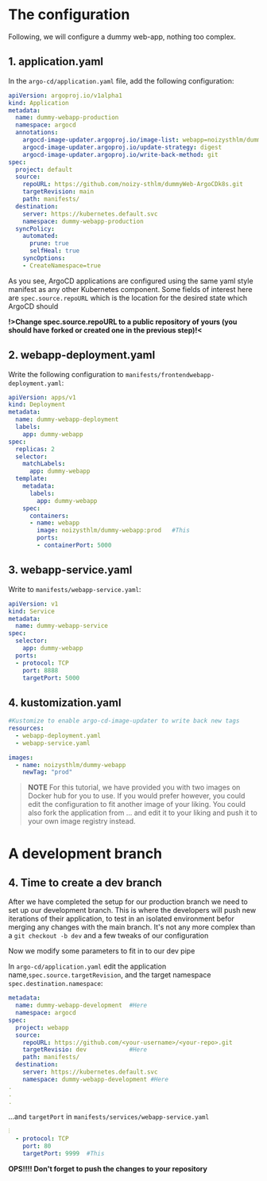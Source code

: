 # The configuration
Following, we will configure a dummy web-app, nothing too complex.


## 1. application.yaml
In the `argo-cd/application.yaml` file, add the following configuration:
```yaml
apiVersion: argoproj.io/v1alpha1
kind: Application
metadata:
  name: dummy-webapp-production
  namespace: argocd
  annotations:
    argocd-image-updater.argoproj.io/image-list: webapp=noizysthlm/dummy-webapp:prod
    argocd-image-updater.argoproj.io/update-strategy: digest
    argocd-image-updater.argoproj.io/write-back-method: git
spec:
  project: default
  source:
    repoURL: https://github.com/noizy-sthlm/dummyWeb-ArgoCDk8s.git
    targetRevision: main
    path: manifests/
  destination:
    server: https://kubernetes.default.svc
    namespace: dummy-webapp-production
  syncPolicy:
    automated:
      prune: true
      selfHeal: true
    syncOptions:
    - CreateNamespace=true
```
As you see, ArgoCD applications are configured using the same yaml style manifest as any other Kubernetes component. Some fields of interest here are `spec.source.repoURL` which is the location for the desired state which ArgoCD should 

**!>Change spec.source.repoURL to a public repository of yours (you should have forked or created one in the previous step)!<**


## 2. webapp-deployment.yaml
Write the following configuration to `manifests/frontendwebapp-deployment.yaml`:
```yaml
apiVersion: apps/v1
kind: Deployment
metadata:
  name: dummy-webapp-deployment
  labels:
    app: dummy-webapp
spec:
  replicas: 2
  selector:
    matchLabels:
      app: dummy-webapp
  template:
    metadata:
      labels:
        app: dummy-webapp
    spec:
      containers:
      - name: webapp
        image: noizysthlm/dummy-webapp:prod   #This
        ports:
        - containerPort: 5000
```


## 3. webapp-service.yaml
Write to `manifests/webapp-service.yaml`:
```yaml
apiVersion: v1
kind: Service
metadata:
  name: dummy-webapp-service 
spec:
  selector:
    app: dummy-webapp
  ports:
  - protocol: TCP
    port: 8888
    targetPort: 5000
```

## 4. kustomization.yaml
```yaml
#Kustomize to enable argo-cd-image-updater to write back new tags
resources:
  - webapp-deployment.yaml
  - webapp-service.yaml

images:
  - name: noizysthlm/dummy-webapp
    newTag: "prod"
```


>**NOTE**
>For this tutorial, we have provided you with two images on Docker hub for you to use. If you would prefer however, you could edit the configuration to fit another image of your liking. You could also fork the application from ... and edit it to your liking and push it to your own image registry instead.

# A development branch
## 4. Time to create a dev branch
After we have completed the setup for our production branch we need to set up our development branch. This is where the developers will push new iterations of their application, to test in an isolated environment befor merging any changes with the main branch. It's not any more complex than a `git checkout -b dev` and a few tweaks of our configuration

Now we modify some parameters to fit in to our dev pipe

In `argo-cd/application.yaml` edit the application name,`spec.source.targetRevision`, and the target namespace `spec.destination.namespace`:
```yaml
metadata:
  name: dummy-webapp-development  #Here
  namespace: argocd
spec:
  project: webapp
  source:
    repoURL: https://github.com/<your-username>/<your-repo>.git
    targetRevisio: dev            #Here
    path: manifests/
  destination:
    server: https://kubernetes.default.svc
    namespace: dummy-webapp-development #Here
.
.
.
```

...and `targetPort` in `manifests/services/webapp-service.yaml`
```yaml
⫶
  - protocol: TCP
    port: 80
    targetPort: 9999  #This
```

**OPS!!!! Don't forget to push the changes to your repository**
